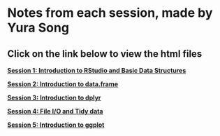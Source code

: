 Notes from each session, made by Yura Song
==========================================

Click on the link below to view the html files
-----------------------------------------------

[**Session 1: Introduction to RStudio and Basic Data Structures**](https://htmlpreview.github.io/?https://github.com/sumeetpalsingh/R_course/blob/master/Notebook/1st%20-%2002April2020/1st.nb.html)

[**Session 2:  Introduction to data.frame**](https://htmlpreview.github.io/?https://github.com/sumeetpalsingh/R_course/blob/master/Notebook/2nd%20-%2006April2020/2nd.nb.html)

[**Session 3: Introduction to dplyr**](https://htmlpreview.github.io/?https://github.com/sumeetpalsingh/R_course/blob/master/Notebook/3rd%20-%2009April2020/3rd.nb.html)

[**Session 4: File I/O and Tidy data**](https://htmlpreview.github.io/?https://github.com/sumeetpalsingh/R_course/blob/master/Notebook/4th%20-%2013April2020/4th.nb.html)

[**Session 5: Introduction to ggplot**](https://htmlpreview.github.io/?https://github.com/sumeetpalsingh/R_course/blob/master/Notebook/5th%20-%2015April2020/5th.nb.html)
